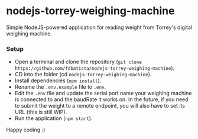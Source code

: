 # nodejs-torrey-weighing-machine
Simple NodeJS-powered application for reading weight from Torrey's digital weighing machine.

### Setup
- Open a terminal and clone the repository (`git clone https://github.com/fdbatista/nodejs-torrey-weighing-machine`).
- CD into the folder (cd `nodejs-torrey-weighing-machine`).
- Install dependencies (`npm install`).
- Rename the `.env.example` file to `.env`.
- Edit the `.env` file and update the serial port name your weighing machine is connected to and the baudRate it works on. In the future, if you need to submit the weight to a remote endpoint, you will also have to set its URL (this is still WIP).
- Run the application (`npm start`).

Happy coding :)
